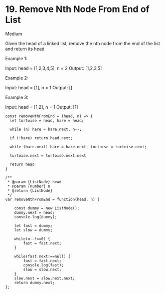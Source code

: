 # 19. Remove Nth Node From End of List
Medium

Given the head of a linked list, remove the nth node from the end of the list and return its head.

 

Example 1:

Input: head = [1,2,3,4,5], n = 2
Output: [1,2,3,5]

Example 2:

Input: head = [1], n = 1
Output: []

Example 3:

Input: head = [1,2], n = 1
Output: [1]

```
const removeNthFromEnd = (head, n) => {  
  let tortoise = head, hare = head;
  
  while (n) hare = hare.next, n--;
    
  if (!hare) return head.next;
  
  while (hare.next) hare = hare.next, tortoise = tortoise.next;       
         
  tortoise.next = tortoise.next.next
  
  return head
}
```
```
/**
 * @param {ListNode} head
 * @param {number} n
 * @return {ListNode}
 */
var removeNthFromEnd = function(head, n) {
    
    const dummy = new ListNode();
    dummy.next = head;
    console.log(dummy);

    let fast = dummy;
    let slow = dummy;
    
    while(n--!==0) {
        fast = fast.next;        
    }
    
    while(fast.next!==null) {
        fast = fast.next;
        console.log(fast);        
        slow = slow.next;
    }
    slow.next = slow.next.next;
    return dummy.next;
}; 
```

